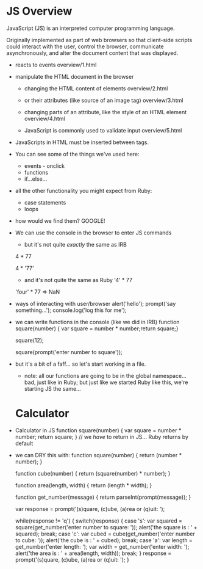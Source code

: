 # JS Overview

  JavaScript (JS) is an interpreted computer programming language.

  Originally implemented as part of web browsers so that client-side scripts could interact with the user, control the browser, communicate asynchronously, and alter the document content that was displayed.


  - reacts to events
    overview/1.html

  - manipulate the HTML document in the browser

    - changing the HTML content of elements
      overview/2.html

    - or their attributes (like source of an image tag)
      overview/3.html

    - changing parts of an attribute, like the style of an HTML element
      overview/4.html

    - JavaScript is commonly used to validate input
      overview/5.html

  - JavaScripts in HTML must be inserted between <script> and </script> tags.
  
  - You can see some of the things we've used here:
    - events - onclick
    - functions
    - if...else...

  - all the other functionality you might expect from Ruby:
    - case statements
    - loops

  - how would we find them? GOOGLE! 


  - We can use the console in the browser to enter JS commands
    - but it's not quite *exactly* the same as IRB

    4 * 77

    4 * '77'

    - and it's not quite the same as Ruby
    '4' * 77

    'four' * 77
    => NaN

  - ways of interacting with user/browser
    alert('hello');
    prompt('say something...');
    console.log('log this for me');

  - we can write functions in the console (like we did in IRB)
    function square(number) { var square = number * number;return square;}

    square(12);

    square(prompt('enter number to square'));

  - but it's a bit of a faff... so let's start working in a file.
    - note: all our functions are going to be in the global namespace... bad, just like in Ruby; but just like we started Ruby like this, we're starting JS the same...

    <!DOCTYPE html>
    <html>

    <head>
    </head>

    <body>
      <h1>Calculator</h1>


      <script>

      </script>
    </body>
    </html>


  - Calculator in JS
    function square(number) {
      var square = number * number;
      return square;
    }
    // we *have* to return in JS... Ruby returns by default

  - we can DRY this with:
    function square(number) {
      return (number * number);
    }

    function cube(number) {
      return (square(number) * number);
    }

    function area(length, width) {
      return (length * width);
    }


    function get_number(message)
    {
      return parseInt(prompt(message));
    }

    var response = prompt('(s)quare, (c)ube, (a)rea or (q)uit: ');

    while(response != 'q')
    {
      switch(response)
      {
        case 's':
          var squared = square(get_number('enter number to square: '));
          alert('the square is : ' + squared);
          break;
        case 'c':
          var cubed = cube(get_number('enter number to cube: '));
          alert('the cube is : ' + cubed);
          break;
        case 'a':
          var length = get_number('enter length: ');
          var width = get_number('enter width: ');
          alert('the area is : ' + area(length, width));
          break;
      }
      response = prompt('(s)quare, (c)ube, (a)rea or (q)uit: ');
    }




